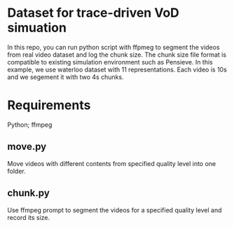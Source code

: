 # Dataset for trace-driven VoD simuation 
In this repo, you can run python script with ffpmeg to segment the videos from real video dataset and log the chunk size.
The chunk size file format is compatible to existing simulation environment such as Pensieve. In this example, we use waterloo dataset with 11 representations. Each video is 10s and we segement it with two 4s chunks.

# Requirements
Python; ffmpeg

## move.py
Move videos with different contents from specified quality level into one folder.

## chunk.py
Use ffmpeg prompt to segment the videos for a specified quality level and record its size.
